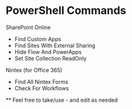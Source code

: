 # PowerShell Commands

SharePoint Online
  - Find Custom Apps
  - Find Sites With External Sharing
  - Hide Flow And PowerApps
  - Set Site Collection ReadOnly
  
Nintex (for Office 365)
  - Find All Nintex Forms
  - Check For Workflows


** Feel free to take/use - and edit as needed
